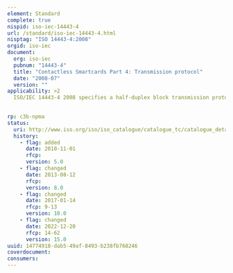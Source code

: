 ```yaml
---
element: Standard
complete: true
nispid: iso-iec-14443-4
url: /standard/iso-iec-14443-4.html
nisptag: "ISO 14443-4:2008"
orgid: iso-iec
document:
  org: iso-iec
  pubnum: "14443-4"
  title: "Contactless Smartcards Part 4: Transmission protocol"
  date: "2008-07"
  version: ""
applicability: >2
  ISO/IEC 14443-4 2008 specifies a half-duplex block transmission protocol featuring the special needs of a contactless environment and defines the activation and deactivation sequence of the protocol.  ISO/IEC 14443-4 2008 is intended to be used in conjunction with other parts of ISO/IEC 14443 and is applicable to proximity cards or objects of Type A and Type B.

  
rp: c3b-npma
status:
  uri: http://www.iso.org/iso/iso_catalogue/catalogue_tc/catalogue_detail.htm?csnumber=50648
  history: 
    - flag: added
      date: 2010-11-01
      rfcp: 
      version: 5.0
    - flag: changed
      date: 2013-08-12
      rfcp: 
      version: 8.0
    - flag: changed
      date: 2017-01-14
      rfcp: 9-13
      version: 10.0
    - flag: changed
      date: 2022-12-20
      rfcp: 14-62
      version: 15.0
uuid: 14774918-dab5-49af-8493-b238fb768246
coverdocument:
consumers:
---
```

